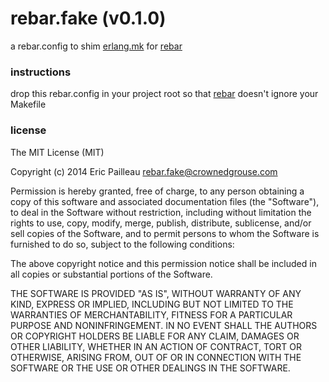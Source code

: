rebar.fake (v0.1.0)
====================

a rebar.config to shim [erlang.mk][erlang.mk] for [rebar][rebar]


### instructions ###

drop this rebar.config in your project root so that
[rebar][rebar] doesn't ignore your Makefile

### license ###

The MIT License (MIT)

Copyright (c) 2014 Eric Pailleau <rebar.fake@crownedgrouse.com>

Permission is hereby granted, free of charge, to any person obtaining a copy
of this software and associated documentation files (the "Software"), to deal
in the Software without restriction, including without limitation the rights
to use, copy, modify, merge, publish, distribute, sublicense, and/or sell
copies of the Software, and to permit persons to whom the Software is
furnished to do so, subject to the following conditions:

The above copyright notice and this permission notice shall be included in
all copies or substantial portions of the Software.

THE SOFTWARE IS PROVIDED "AS IS", WITHOUT WARRANTY OF ANY KIND, EXPRESS OR
IMPLIED, INCLUDING BUT NOT LIMITED TO THE WARRANTIES OF MERCHANTABILITY,
FITNESS FOR A PARTICULAR PURPOSE AND NONINFRINGEMENT. IN NO EVENT SHALL THE
AUTHORS OR COPYRIGHT HOLDERS BE LIABLE FOR ANY CLAIM, DAMAGES OR OTHER
LIABILITY, WHETHER IN AN ACTION OF CONTRACT, TORT OR OTHERWISE, ARISING FROM,
OUT OF OR IN CONNECTION WITH THE SOFTWARE OR THE USE OR OTHER DEALINGS IN
THE SOFTWARE.


[rebar]: https://github.com/rebar/rebar
[erlang.mk]: https://github.com/essen/erlang.mk

